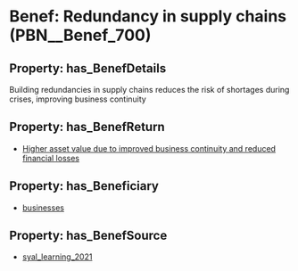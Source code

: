 # Benef: __Redundancy in supply chains__ (PBN__Benef_700)

## Property: has_BenefDetails

Building redundancies in supply chains reduces the risk of shortages during crises, improving business continuity

## Property: has_BenefReturn

* [Higher asset value due to improved business continuity and reduced financial losses](../BenefReturn/PBN__BenefReturn_746)

## Property: has_Beneficiary

* [businesses](../Stakeholder/PBN__Stakeholder_147)

## Property: has_BenefSource

* [syal_learning_2021](../Article/PBN__Article_137)


